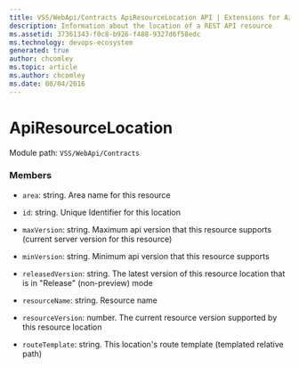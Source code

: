 ```yaml
---
title: VSS/WebApi/Contracts ApiResourceLocation API | Extensions for Azure DevOps Services
description: Information about the location of a REST API resource
ms.assetid: 37361343-f0c8-b926-f488-9327d6f58edc
ms.technology: devops-ecosystem
generated: true
author: chcomley
ms.topic: article
ms.author: chcomley
ms.date: 08/04/2016
---
```


# ApiResourceLocation

Module path: `VSS/WebApi/Contracts`

### Members

- `area`: string. Area name for this resource

- `id`: string. Unique Identifier for this location

- `maxVersion`: string. Maximum api version that this resource supports (current server version for this resource)

- `minVersion`: string. Minimum api version that this resource supports

- `releasedVersion`: string. The latest version of this resource location that is in &quot;Release&quot; (non-preview) mode

- `resourceName`: string. Resource name

- `resourceVersion`: number. The current resource version supported by this resource location

- `routeTemplate`: string. This location&#x27;s route template (templated relative path)
